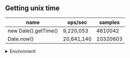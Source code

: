 ## Getting unix time

|name|ops/sec|samples|
|-|-|-|
|new Date().getTime()|9,220,053|4610042|
|Date.now()|20,641,140|10320603|


<details>
<summary>Environment</summary>

* __Machine:__ linux x64 | 4 vCPUs | 7.6GB Mem
* __Run:__ Tue May 06 2025 20:29:34 GMT+0000 (Coordinated Universal Time)
* __Node:__ `v22.14.0`
</details>

<!--
{"environment":{"platform":"linux","arch":"x64","cpus":4,"totalMemory":7.597835540771484},"benchmarks":[{"name":"new Date().getTime()","samples":4610042,"opsSec":9220053.629143344},{"name":"Date.now()","samples":10320603,"opsSec":20641140.4024558}]}-->
